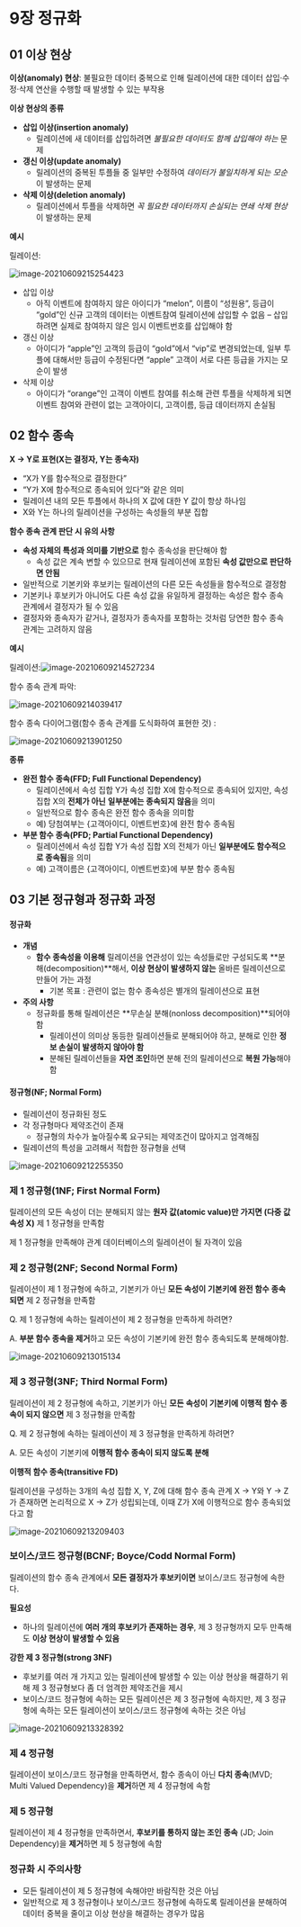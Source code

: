 # 9장 정규화

## 01 이상 현상

**이상(anomaly) 현상**: 불필요한 데이터 중복으로 인해 릴레이션에 대한 데이터 삽입·수정·삭제 연산을 수행할 때 발생할 수 있는 부작용 

**이상 현상의 종류**

- **삽입 이상(insertion anomaly)**
  - 릴레이션에 새 데이터를 삽입하려면 *불필요한 데이터도 함께 삽입해야 하는* 문제
- **갱신 이상(update anomaly)**
  - 릴레이션의 중복된 투플들 중 일부만 수정하여 *데이터가 불일치하게 되는 모순*이 발생하는 문제
- **삭제 이상(deletion anomaly)**
  - 릴레이션에서 투플을 삭제하면 *꼭 필요한 데이터까지 손실되는 연쇄 삭제 현상*이 발생하는 문제

**예시**

릴레이션: 

![image-20210609215254423](C:\Users\Jueun\AppData\Roaming\Typora\typora-user-images\image-20210609215254423.png)

- 삽입 이상
  - 아직 이벤트에 참여하지 않은 아이디가 “melon”, 이름이 “성원용”, 등급이 “gold”인 신규 고객의 데이터는 이벤트참여 릴레이션에 삽입할 수 없음 – 삽입하려면 실제로 참여하지 않은 임시 이벤트번호를 삽입해야 함
- 갱신 이상
  - 아이디가 “apple”인 고객의 등급이 “gold”에서 “vip”로 변경되었는데, 일부 투플에 대해서만 등급이 수정된다면 “apple” 고객이 서로 다른 등급을 가지는 모순이 발생
- 삭제 이상
  - 아이디가 “orange”인 고객이 이벤트 참여를 취소해 관련 투플을 삭제하게 되면 이벤트 참여와 관련이 없는 고객아이디, 고객이름, 등급 데이터까지 손실됨

## 02 함수 종속

**X → Y로 표현(X는 결정자, Y는 종속자)**

- “X가 Y를 함수적으로 결정한다”
- “Y가 X에 함수적으로 종속되어 있다”와 같은 의미
- 릴레이션 내의 모든 투플에서 하나의 X 값에 대한 Y 값이 항상 하나임
- X와 Y는 하나의 릴레이션을 구성하는 속성들의 부분 집합

**함수 종속 관계 판단 시 유의 사항**

- **속성 자체의 특성과 의미를 기반으로** 함수 종속성을 판단해야 함
  - 속성 값은 계속 변할 수 있으므로 현재 릴레이션에 포함된 **속성 값만으로 판단하면 안됨**
- 일반적으로 기본키와 후보키는 릴레이션의 다른 모든 속성들을 함수적으로 결정함 
- 기본키나 후보키가 아니어도 다른 속성 값을 유일하게 결정하는 속성은 함수 종속 관계에서 결정자가 될 수 있음
- 결정자와 종속자가 같거나, 결정자가 종속자를 포함하는 것처럼 당연한 함수 종속 관계는 고려하지 않음

**예시**

릴레이션:![image-20210609214527234](C:\Users\Jueun\AppData\Roaming\Typora\typora-user-images\image-20210609214527234.png)

함수 종속 관계 파악:

![image-20210609214039417](C:\Users\Jueun\AppData\Roaming\Typora\typora-user-images\image-20210609214039417.png)

함수 종속 다이어그램(함수 종속 관계를 도식화하여 표현한 것) :

![image-20210609213901250](C:\Users\Jueun\AppData\Roaming\Typora\typora-user-images\image-20210609213901250.png)

**종류**

- **완전 함수 종속(FFD; Full Functional Dependency)**
  - 릴레이션에서 속성 집합 Y가 속성 집합 X에 함수적으로 종속되어 있지만,  속성 집합 X의 **전체가 아닌** **일부분에는 종속되지 않음**을 의미 
  - 일반적으로 함수 종속은 완전 함수 종속을 의미함 
  - 예) 당첨여부는 {고객아이디, 이벤트번호}에 완전 함수 종속됨
- **부분 함수 종속(PFD; Partial Functional Dependency)**
  - 릴레이션에서 속성 집합 Y가 속성 집합 X의 전체가 아닌 **일부분에도 함수적으로 종속됨**을 의미
  - 예) 고객이름은 {고객아이디, 이벤트번호}에 부분 함수 종속됨

## 03 기본 정규형과 정규화 과정

#### **정규화**

- **개념**
  - **함수 종속성을 이용해** 릴레이션을 연관성이 있는 속성들로만 구성되도록 **분해(decomposition)**해서, **이상 현상이 발생하지 않는** 올바른 릴레이션으로 만들어 가는 과정
    - 기본 목표 : 관련이 없는 함수 종속성은 별개의 릴레이션으로 표현
- **주의 사항**
  - 정규화를 통해 릴레이션은 **무손실 분해(nonloss decomposition)**되어야 함
    - 릴레이션이 의미상 동등한 릴레이션들로 분해되어야 하고, 분해로 인한 **정보 손실이 발생하지 않아야 함**
    - 분해된 릴레이션들을 **자연 조인**하면 분해 전의 릴레이션으로 **복원 가능**해야 함

#### **정규형(NF; Normal Form)**

- 릴레이션이 정규화된 정도
- 각 정규형마다 제약조건이 존재
  - 정규형의 차수가 높아질수록 요구되는 제약조건이 많아지고 엄격해짐
- 릴레이션의 특성을 고려해서 적합한 정규형을 선택

![image-20210609212255350](C:\Users\Jueun\AppData\Roaming\Typora\typora-user-images\image-20210609212255350.png)

### 제 1 정규형(1NF; First Normal Form)

릴레이션의 모든 속성이 더는 분해되지 않는 **원자 값(atomic value)만 가지면 (다중 값 속성 X)** 제 1 정규형을 만족함

제 1 정규형을 만족해야 관계 데이터베이스의 릴레이션이 될 자격이 있음

### 제 2 정규형(2NF; Second Normal Form)

릴레이션이 제 1 정규형에 속하고, 기본키가 아닌 **모든 속성이 기본키에 완전 함수 종속되면** 제 2 정규형을 만족함 

Q. 제 1 정규형에 속하는 릴레이션이 제 2 정규형을 만족하게 하려면? 

A. **부분 함수 종속을 제거**하고 모든 속성이 기본키에 완전 함수 종속되도록 분해해야함.

![image-20210609213015134](C:\Users\Jueun\AppData\Roaming\Typora\typora-user-images\image-20210609213015134.png)

### 제 3 정규형(3NF; Third Normal Form)

릴레이션이 제 2 정규형에 속하고, 기본키가 아닌 **모든 속성이 기본키에 이행적 함수 종속이 되지 않으면** 제 3 정규형을 만족함 

Q. 제 2 정규형에 속하는 릴레이션이 제 3 정규형을 만족하게 하려면? 

A. 모든 속성이 기본키에 **이행적 함수 종속이 되지 않도록 분해**

**이행적 함수 종속(transitive FD)** 

릴레이션을 구성하는 3개의 속성 집합 X, Y, Z에 대해 함수 종속 관계 X → Y와 Y → Z가 존재하면 논리적으로 X → Z가 성립되는데, 이때 Z가 X에 이행적으로 함수 종속되었다고 함

![image-20210609213209403](C:\Users\Jueun\AppData\Roaming\Typora\typora-user-images\image-20210609213209403.png)

### 보이스/코드 정규형(BCNF; Boyce/Codd Normal Form)

릴레이션의 함수 종속 관계에서 **모든 결정자가 후보키이면** 보이스/코드 정규형에 속한다.

**필요성** 

- 하나의 릴레이션에 **여러 개의 후보키가 존재하는 경우**, 제 3 정규형까지 모두 만족해도 **이상 현상이 발생할 수 있음**

**강한 제 3 정규형(strong 3NF)**

- 후보키를 여러 개 가지고 있는 릴레이션에 발생할 수 있는 이상 현상을 해결하기 위해 제 3 정규형보다 좀 더 엄격한 제약조건을 제시
- 보이스/코드 정규형에 속하는 모든 릴레이션은 제 3 정규형에 속하지만, 제 3 정규형에 속하는 모든 릴레이션이 보이스/코드 정규형에 속하는 것은 아님

![image-20210609213328392](C:\Users\Jueun\AppData\Roaming\Typora\typora-user-images\image-20210609213328392.png)

 ### 제 4 정규형

릴레이션이 보이스/코드 정규형을 만족하면서, 함수 종속이 아닌 **다치 종속**(MVD; Multi Valued Dependency)을 **제거**하면 제 4 정규형에 속함

### 제 5 정규형

릴레이션이 제 4 정규형을 만족하면서, **후보키를 통하지 않는 조인 종속** (JD; Join Dependency)을 **제거**하면 제 5 정규형에 속함

 ### 정규화 시 주의사항

- 모든 릴레이션이 제 5 정규형에 속해야만 바람직한 것은 아님
- 일반적으로 제 3 정규형이나 보이스/코드 정규형에 속하도록 릴레이션을 분해하여 데이터 중복을 줄이고 이상 현상을 해결하는 경우가 많음

